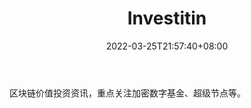 ﻿---
weight: 
title: "Investitin"
description: "区块链价值投资资讯，重点关注加密数字基金、超级节点等"
date: 2022-03-25T21:57:40+08:00
lastmod: 2022-03-25T16:45:40+08:00
draft: false
authors: ["Metabd"]
featuredImage: "investitin.jpg"
link: ""
tags: ["投资机构","Investitin"]
categories: ["navigation"]
navigation: ["投资机构"]
lightgallery: true
toc: true
pinned: false
recommend: false
recommend1: false
---
区块链价值投资资讯，重点关注加密数字基金、超级节点等。
